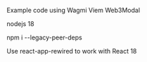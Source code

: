 Example code using Wagmi Viem Web3Modal

nodejs 18

npm i --legacy-peer-deps

Use react-app-rewired to work with React 18

